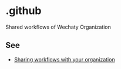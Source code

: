 # .github

Shared workflows of Wechaty Organization

## See

- [Sharing workflows with your organization](https://docs.github.com/en/free-pro-team@latest/actions/learn-github-actions/sharing-workflows-with-your-organization)
